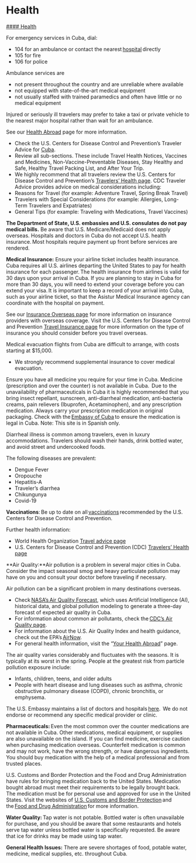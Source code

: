 # Health

[#### Health](javascript:void(0); "Health")

For emergency services in Cuba, dial:

* 104 for an ambulance or contact the nearest [hospital](https://travel.state.gov/content/dam/NEWadoptionassets/pdfs/LOCAL%20HOSPITALS_Mar2025.pdf) directly
* 105 for fire
* 106 for police

Ambulance services are

* not present throughout the country and are unreliable where available
* not equipped with state-of-the-art medical equipment
* not usually staffed with trained paramedics and often have little or no medical equipment

Injured or seriously ill travelers may prefer to take a taxi or private vehicle to the nearest major hospital rather than wait for an ambulance.

See our [Health Abroad](https://travel.state.gov/content/travel/en/international-travel/before-you-go/your-health-abroad.html) page for more information.

* Check the U.S. Centers for Disease Control and Prevention’s Traveler Advice for [Cuba](https://wwwnc.cdc.gov/travel/destinations/traveler/none/cuba?s_cid=ncezid-dgmq-travel-single-001).
* Review all sub-sections. These include Travel Health Notices, Vaccines and Medicines, Non-Vaccine-Preventable Diseases, Stay Healthy and Safe, Healthy Travel Packing List, and After Your Trip.
* We highly recommend that all travelers review the U.S. Centers for Disease Control and Prevention’s [Travelers’ Health page](https://wwwnc.cdc.gov/travel/page/traveler-information-center). CDC Traveler Advice provides advice on medical considerations including:
* Reasons for Travel (for example: Adventure Travel, Spring Break Travel)
* Travelers with Special Considerations (for example: Allergies, Long-Term Travelers and Expatriates)
* General Tips (for example: Traveling with Medications, Travel Vaccines)

**The Department of State, U.S. embassies and U.S. consulates do not pay medical bills.** Be aware that U.S. Medicare/Medicaid does not apply overseas. Hospitals and doctors in Cuba do not accept U.S. health insurance. Most hospitals require payment up front before services are rendered.

**Medical Insurance:** Ensure your airline ticket includes health insurance. Cuba requires all U.S. airlines departing the United States to pay for health insurance for each passenger. The health insurance from airlines is valid for 30 days upon your arrival in Cuba. If you are planning to stay in Cuba for more than 30 days, you will need to extend your coverage before you can extend your visa. It is important to keep a record of your arrival into Cuba, such as your airline ticket, so that the Asistur Medical Insurance agency can coordinate with the hospital on payment.

See our [Insurance Overseas page](https://travel.state.gov/content/travel/en/international-travel/before-you-go/your-health-abroad/Insurance_Coverage_Overseas.html?cq_ck=1708701048867) for more information on insurance providers with overseas coverage. Visit the U.S. Centers for Disease Control and Prevention [Travel Insurance page](https://wwwnc.cdc.gov/travel/page/insurance) for more information on the type of insurance you should consider before you travel overseas.

Medical evacuation flights from Cuba are difficult to arrange, with costs starting at $15,000.

* We strongly recommend supplemental insurance to cover medical evacuation.

Ensure you have all medicine you require for your time in Cuba. Medicine (prescription and over the counter) is not available in Cuba.  Due to the unavailability of pharmaceuticals in Cuba it is highly recommended that you bring insect repellant, sunscreen, anti-diarrheal medication, anti-bacteria creams, pain relievers (Ibuprofen, Acetaminophen), and any prescription medication. Always carry your prescription medication in original packaging. Check with the [Embassy of Cuba](https://misiones.cubaminrex.cu/en/usa/embassy-cuba-usa) to ensure the medication is legal in Cuba. Note: This site is in Spanish only.

Diarrheal illness is common among travelers, even in luxury accommodations. Travelers should wash their hands, drink bottled water, and avoid street and undercooked foods.

The following diseases are prevalent:

* Dengue Fever
* Oropouche
* Hepatitis-A
* Traveler’s diarrhea
* Chikungunya
* Covid-19

**Vaccinations**: Be up to date on all [vaccinations](https://www.cdc.gov/vaccines/index.html) recommended by the U.S. Centers for Disease Control and Prevention.

Further health information:

* World Health Organization [Travel advice page](https://www.who.int/travel-advice)
* U.S. Centers for Disease Control and Prevention (CDC) [Travelers’ Health page](https://wwwnc.cdc.gov/travel/destinations/list)

**Air Quality:**Air pollution is a problem in several major cities in Cuba. Consider the impact seasonal smog and heavy particulate pollution may have on you and consult your doctor before traveling if necessary.

Air pollution can be a significant problem in many destinations overseas.

* Check [NASA’s Air Quality Forecast](https://aeronet.gsfc.nasa.gov/new_web/aqforecast), which uses Artificial Intelligence (AI), historical data, and global pollution modeling to generate a three-day forecast of expected air quality in Cuba.
* For information about common air pollutants, check the [CDC’s Air Quality page](https://www.cdc.gov/air-quality/pollutants/).
* For information about the U.S. Air Quality Index and health guidance, check out the EPA’s [AirNow](https://www.airnow.gov/aqi/aqi-basics/).
* For general health information, visit the “[Your Health Abroad](https://travel.state.gov/content/travel/en/international-travel/before-you-go/your-health-abroad.html)” page.

The air quality varies considerably and fluctuates with the seasons. It is typically at its worst in the spring. People at the greatest risk from particle pollution exposure include:

* Infants, children, teens, and older adults
* People with heart disease and lung diseases such as asthma, chronic obstructive pulmonary disease (COPD), chronic bronchitis, or emphysema.

The U.S. Embassy maintains a list of doctors and hospitals [here](https://cu.usembassy.gov/u-s-citizen-services/local-resources-of-u-s-citizens/doctors/medical-information/).  We do not endorse or recommend any specific medical provider or clinic.

**Pharmaceuticals:** Even the most common over the counter medications are not available in Cuba. Other medications, medical equipment, or supplies are also unavailable on the island. If you can find medicine, exercise caution when purchasing medication overseas. Counterfeit medication is common and may not work, have the wrong strength, or have dangerous ingredients. You should buy medication with the help of a medical professional and from trusted places.

U.S. Customs and Border Protection and the Food and Drug Administration have rules for bringing medication back to the United States. Medication bought abroad must meet their requirements to be legally brought back. The medication must be for personal use and approved for use in the United States. Visit the websites of [U.S. Customs and Border Protection](https://www.cbp.gov/travel/us-citizens/know-before-you-go/prohibited-and-restricted-items) and the [Food and Drug Administration](https://www.fda.gov/drugs/fda-drug-info-rounds-video/traveling-prescription-medications) for more information.

**Water Quality:** Tap water is not potable. Bottled water is often unavailable for purchase, and you should be aware that some restaurants and hotels serve tap water unless bottled water is specifically requested. Be aware that ice for drinks may be made using tap water.

**General Health Issues:** There are severe shortages of food, potable water, medicine, medical supplies, etc. throughout Cuba.